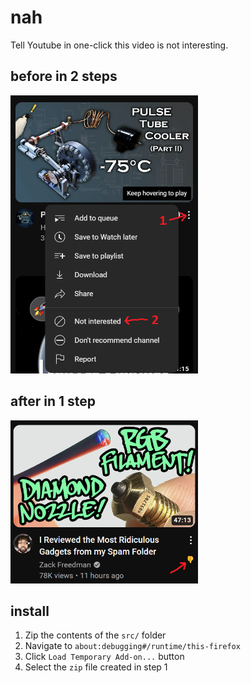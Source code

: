 # **nah**
Tell Youtube in one-click this video is not interesting.

## **before in 2 steps**
<img src="img/before.jpg" width=300 />

## **after in 1 step**
<img src="img/after.jpg" width=300 />

## install
1. Zip the contents of the `src/` folder
1. Navigate to `about:debugging#/runtime/this-firefox`
1. Click `Load Temporary Add-on...` button
1. Select the `zip` file created in step 1
